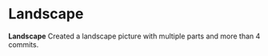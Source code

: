 # Landscape
**Landscape**  Created a landscape picture with multiple parts and more than 4 commits.

